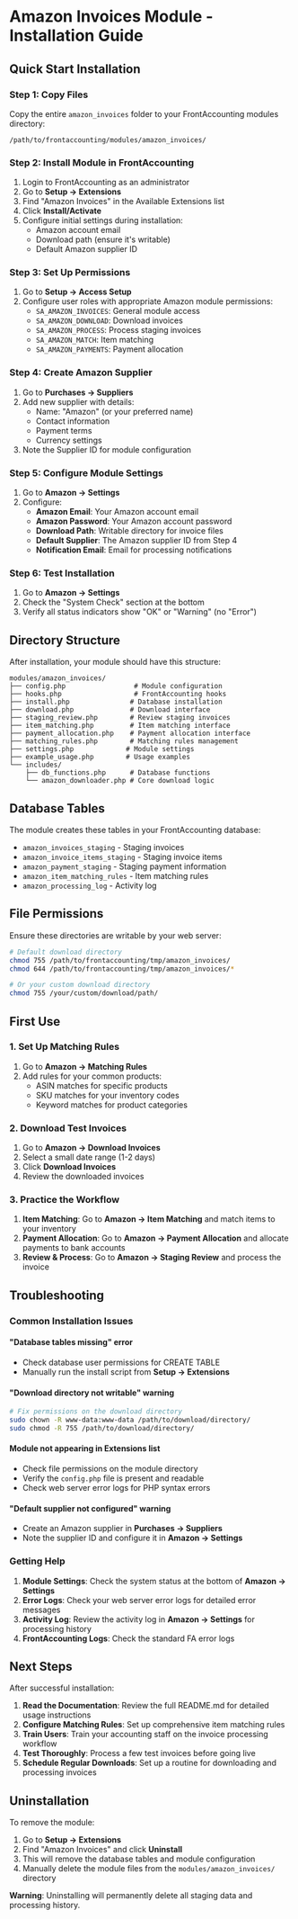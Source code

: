 # Amazon Invoices Module - Installation Guide

## Quick Start Installation

### Step 1: Copy Files
Copy the entire `amazon_invoices` folder to your FrontAccounting modules directory:

```
/path/to/frontaccounting/modules/amazon_invoices/
```

### Step 2: Install Module in FrontAccounting
1. Login to FrontAccounting as an administrator
2. Go to **Setup → Extensions**
3. Find "Amazon Invoices" in the Available Extensions list
4. Click **Install/Activate**
5. Configure initial settings during installation:
   - Amazon account email
   - Download path (ensure it's writable)
   - Default Amazon supplier ID

### Step 3: Set Up Permissions
1. Go to **Setup → Access Setup**
2. Configure user roles with appropriate Amazon module permissions:
   - `SA_AMAZON_INVOICES`: General module access
   - `SA_AMAZON_DOWNLOAD`: Download invoices
   - `SA_AMAZON_PROCESS`: Process staging invoices
   - `SA_AMAZON_MATCH`: Item matching
   - `SA_AMAZON_PAYMENTS`: Payment allocation

### Step 4: Create Amazon Supplier
1. Go to **Purchases → Suppliers**
2. Add new supplier with details:
   - Name: "Amazon" (or your preferred name)
   - Contact information
   - Payment terms
   - Currency settings
3. Note the Supplier ID for module configuration

### Step 5: Configure Module Settings
1. Go to **Amazon → Settings**
2. Configure:
   - **Amazon Email**: Your Amazon account email
   - **Amazon Password**: Your Amazon account password
   - **Download Path**: Writable directory for invoice files
   - **Default Supplier**: The Amazon supplier ID from Step 4
   - **Notification Email**: Email for processing notifications

### Step 6: Test Installation
1. Go to **Amazon → Settings**
2. Check the "System Check" section at the bottom
3. Verify all status indicators show "OK" or "Warning" (no "Error")

## Directory Structure

After installation, your module should have this structure:

```
modules/amazon_invoices/
├── config.php                 # Module configuration
├── hooks.php                  # FrontAccounting hooks
├── install.php               # Database installation
├── download.php              # Download interface
├── staging_review.php        # Review staging invoices
├── item_matching.php         # Item matching interface
├── payment_allocation.php    # Payment allocation interface
├── matching_rules.php        # Matching rules management
├── settings.php             # Module settings
├── example_usage.php        # Usage examples
└── includes/
    ├── db_functions.php      # Database functions
    └── amazon_downloader.php # Core download logic
```

## Database Tables

The module creates these tables in your FrontAccounting database:

- `amazon_invoices_staging` - Staging invoices
- `amazon_invoice_items_staging` - Staging invoice items
- `amazon_payment_staging` - Staging payment information
- `amazon_item_matching_rules` - Item matching rules
- `amazon_processing_log` - Activity log

## File Permissions

Ensure these directories are writable by your web server:

```bash
# Default download directory
chmod 755 /path/to/frontaccounting/tmp/amazon_invoices/
chmod 644 /path/to/frontaccounting/tmp/amazon_invoices/*

# Or your custom download directory
chmod 755 /your/custom/download/path/
```

## First Use

### 1. Set Up Matching Rules
1. Go to **Amazon → Matching Rules**
2. Add rules for your common products:
   - ASIN matches for specific products
   - SKU matches for your inventory codes
   - Keyword matches for product categories

### 2. Download Test Invoices
1. Go to **Amazon → Download Invoices**
2. Select a small date range (1-2 days)
3. Click **Download Invoices**
4. Review the downloaded invoices

### 3. Practice the Workflow
1. **Item Matching**: Go to **Amazon → Item Matching** and match items to your inventory
2. **Payment Allocation**: Go to **Amazon → Payment Allocation** and allocate payments to bank accounts
3. **Review & Process**: Go to **Amazon → Staging Review** and process the invoice

## Troubleshooting

### Common Installation Issues

#### "Database tables missing" error
- Check database user permissions for CREATE TABLE
- Manually run the install script from **Setup → Extensions**

#### "Download directory not writable" warning
```bash
# Fix permissions on the download directory
sudo chown -R www-data:www-data /path/to/download/directory/
sudo chmod -R 755 /path/to/download/directory/
```

#### Module not appearing in Extensions list
- Check file permissions on the module directory
- Verify the `config.php` file is present and readable
- Check web server error logs for PHP syntax errors

#### "Default supplier not configured" warning
- Create an Amazon supplier in **Purchases → Suppliers**
- Note the supplier ID and configure it in **Amazon → Settings**

### Getting Help

1. **Module Settings**: Check the system status at the bottom of **Amazon → Settings**
2. **Error Logs**: Check your web server error logs for detailed error messages
3. **Activity Log**: Review the activity log in **Amazon → Settings** for processing history
4. **FrontAccounting Logs**: Check the standard FA error logs

## Next Steps

After successful installation:

1. **Read the Documentation**: Review the full README.md for detailed usage instructions
2. **Configure Matching Rules**: Set up comprehensive item matching rules
3. **Train Users**: Train your accounting staff on the invoice processing workflow
4. **Test Thoroughly**: Process a few test invoices before going live
5. **Schedule Regular Downloads**: Set up a routine for downloading and processing invoices

## Uninstallation

To remove the module:

1. Go to **Setup → Extensions**
2. Find "Amazon Invoices" and click **Uninstall**
3. This will remove the database tables and module configuration
4. Manually delete the module files from the `modules/amazon_invoices/` directory

**Warning**: Uninstalling will permanently delete all staging data and processing history.
